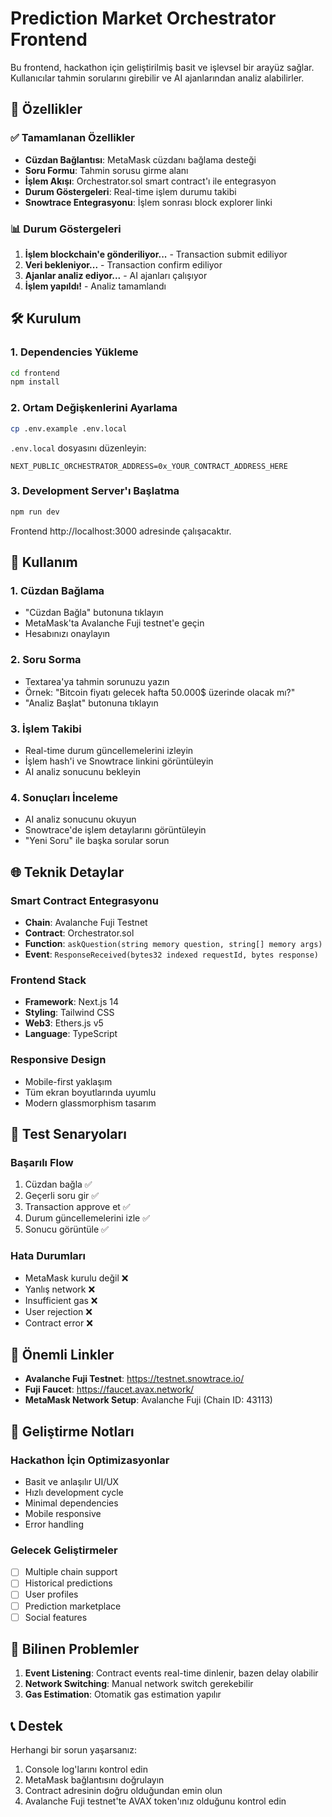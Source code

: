 # Prediction Market Orchestrator Frontend

Bu frontend, hackathon için geliştirilmiş basit ve işlevsel bir arayüz sağlar. Kullanıcılar tahmin sorularını girebilir ve AI ajanlarından analiz alabilirler.

## 🚀 Özellikler

### ✅ Tamamlanan Özellikler
- **Cüzdan Bağlantısı**: MetaMask cüzdanı bağlama desteği
- **Soru Formu**: Tahmin sorusu girme alanı
- **İşlem Akışı**: Orchestrator.sol smart contract'ı ile entegrasyon
- **Durum Göstergeleri**: Real-time işlem durumu takibi
- **Snowtrace Entegrasyonu**: İşlem sonrası block explorer linki

### 📊 Durum Göstergeleri
1. **İşlem blockchain'e gönderiliyor...** - Transaction submit ediliyor
2. **Veri bekleniyor...** - Transaction confirm ediliyor
3. **Ajanlar analiz ediyor...** - AI ajanları çalışıyor
4. **İşlem yapıldı!** - Analiz tamamlandı

## 🛠️ Kurulum

### 1. Dependencies Yükleme
```bash
cd frontend
npm install
```

### 2. Ortam Değişkenlerini Ayarlama
```bash
cp .env.example .env.local
```

`.env.local` dosyasını düzenleyin:
```env
NEXT_PUBLIC_ORCHESTRATOR_ADDRESS=0x_YOUR_CONTRACT_ADDRESS_HERE
```

### 3. Development Server'ı Başlatma
```bash
npm run dev
```

Frontend http://localhost:3000 adresinde çalışacaktır.

## 🔧 Kullanım

### 1. Cüzdan Bağlama
- "Cüzdan Bağla" butonuna tıklayın
- MetaMask'ta Avalanche Fuji testnet'e geçin
- Hesabınızı onaylayın

### 2. Soru Sorma
- Textarea'ya tahmin sorunuzu yazın
- Örnek: "Bitcoin fiyatı gelecek hafta 50.000$ üzerinde olacak mı?"
- "Analiz Başlat" butonuna tıklayın

### 3. İşlem Takibi
- Real-time durum güncellemelerini izleyin
- İşlem hash'i ve Snowtrace linkini görüntüleyin
- AI analiz sonucunu bekleyin

### 4. Sonuçları İnceleme
- AI analiz sonucunu okuyun
- Snowtrace'de işlem detaylarını görüntüleyin
- "Yeni Soru" ile başka sorular sorun

## 🌐 Teknik Detaylar

### Smart Contract Entegrasyonu
- **Chain**: Avalanche Fuji Testnet
- **Contract**: Orchestrator.sol
- **Function**: `askQuestion(string memory question, string[] memory args)`
- **Event**: `ResponseReceived(bytes32 indexed requestId, bytes response)`

### Frontend Stack
- **Framework**: Next.js 14
- **Styling**: Tailwind CSS
- **Web3**: Ethers.js v5
- **Language**: TypeScript

### Responsive Design
- Mobile-first yaklaşım
- Tüm ekran boyutlarında uyumlu
- Modern glassmorphism tasarım

## 🧪 Test Senaryoları

### Başarılı Flow
1. Cüzdan bağla ✅
2. Geçerli soru gir ✅
3. Transaction approve et ✅
4. Durum güncellemelerini izle ✅
5. Sonucu görüntüle ✅

### Hata Durumları
- MetaMask kurulu değil ❌
- Yanlış network ❌
- Insufficient gas ❌
- User rejection ❌
- Contract error ❌

## 🔗 Önemli Linkler

- **Avalanche Fuji Testnet**: https://testnet.snowtrace.io/
- **Fuji Faucet**: https://faucet.avax.network/
- **MetaMask Network Setup**: Avalanche Fuji (Chain ID: 43113)

## 📝 Geliştirme Notları

### Hackathon İçin Optimizasyonlar
- Basit ve anlaşılır UI/UX
- Hızlı development cycle
- Minimal dependencies
- Mobile responsive
- Error handling

### Gelecek Geliştirmeler
- [ ] Multiple chain support
- [ ] Historical predictions
- [ ] User profiles
- [ ] Prediction marketplace
- [ ] Social features

## 🐛 Bilinen Problemler

1. **Event Listening**: Contract events real-time dinlenir, bazen delay olabilir
2. **Network Switching**: Manual network switch gerekebilir
3. **Gas Estimation**: Otomatik gas estimation yapılır

## 📞 Destek

Herhangi bir sorun yaşarsanız:
1. Console log'larını kontrol edin
2. MetaMask bağlantısını doğrulayın
3. Contract adresinin doğru olduğundan emin olun
4. Avalanche Fuji testnet'te AVAX token'ınız olduğunu kontrol edin
